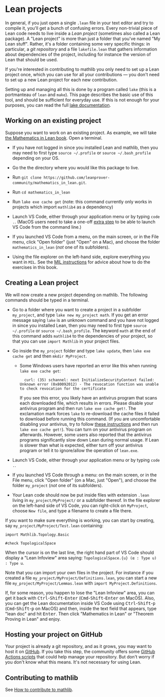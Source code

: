 # Lean projects

In general, if you just open a single `.lean` file in your text editor
and try to compile it, you'll get a bunch of confusing errors.
Every non-trivial piece of Lean code needs to live inside a *Lean project*
(sometimes also called a Lean package).
A "Lean project" is more than just a folder that you've named "My Lean stuff".
Rather, it's a folder containing some very specific things:
in particular, a *git repository* and a file
`lakefile.lean` that gathers information about dependencies of the
project, including for instance the version of Lean that should be used.

If you're interested in contributing to mathlib you only need to set up
a Lean project once, which you can use for all your contributions —
you don't need to set up a new Lean project for each new contribution.

Setting up and managing all this is done by a program called `lake` (this is
a portmanteau of `lean` and `make`).
This page describes the basic use of this tool, and should be sufficient
for everyday use.
If this is not enough for your purposes, you can read the
full [lake documentation](https://github.com/leanprover/lake/blob/master/README.md).

## Working on an existing project

Suppose you want to work on an existing project. As example, we will take
[the Mathematics in Lean book](https://github.com/leanprover-community/mathematics_in_lean).
Open a terminal.

* If you have not logged in since you installed Lean and mathlib, then
  you may need to first type `source ~/.profile` or
  `source ~/.bash_profile` depending on your OS.

* Go the the directory where you would like this package to live.

* Run `git clone https://github.com/leanprover-community/mathematics_in_lean.git`.

* Run `cd mathematics_in_lean`

* Run `lake exe cache get` (note: this command currently only works in projects which import `mathlib4` as a dependency)

* Launch VS Code, either through your application menu or by typing
  `code .`. (MacOS users need to take a one-off
  [extra step](https://code.visualstudio.com/docs/setup/mac#_launching-from-the-command-line)
   to be able to launch VS Code from the command line.)

* If you launched VS Code from a menu, on the main screen, or in the File menu,
  click "Open folder" (just "Open" on a Mac), and choose the folder
  `mathematics_in_lean` (*not* one of its subfolders).

* Using the file explorer on the left-hand side, explore everything you
  want in `MIL`.
  See the [MIL instructions](https://github.com/leanprover-community/mathematics_in_lean/blob/master/README.md)
  for advice about how to do the exercises in this book.

## Creating a Lean project

We will now create a new project depending on mathlib. The following
commands should be typed in a terminal.

* Go to a folder where you want to create a project in a subfolder
  `my_project`, and type `lake new my_project math`.
  If you get an
  error message saying `lake` is an unknown command and
  you have not logged in since you installed Lean, then
  you may need to first type `source ~/.profile` or `source ~/.bash_profile`.
The keyword `math` at the end of this command adds `mathlib4` to the dependencies of your project, so that you can use `import Mathlib` in your project files.

* Go inside the `my_project` folder and type `lake update`, then `lake exe cache get` and then `mkdir MyProject`.

  * Some Windows users have reported an error like this when running `lake exe cache get`:
    ```
      curl: (35) schannel: next InitializeSecurityContext failed: Unknown error (0x80092012) - The revocation function was unable to check revocation for the certificate
    ```
    If you see this error, you likely have an antivirus program that scans each downloaded file, which results in errors. Please disable your antivirus program and then run
    `lake exe cache get!`. The exclamation mark forces `lake` to re-download the cache files it failed to download before running this command. (If you are uncomfortable disabling your antivirus, try to follow [these instructions](https://leanprover.zulipchat.com/#narrow/stream/287929-mathlib4/topic/lake.20exe.20cache.20get.20errors/near/389019448) and then run `lake exe cache get!`).
    You can turn on your antivirus program on afterwards. However, some users also reported that the antivirus programs significantly slow down Lean during normal usage. If Lean is slower than what is expected, either turn off your antivirus program or tell it to ignore/allow the operation of `lean.exe`.

* Launch VS Code, either through your application menu or by typing
  `code .`.

* If you launched VS Code through a menu: on the main screen, or in the
  File menu, click "Open folder" (on a Mac, just "Open"), and
  choose the folder `my_project` (*not* one of its subfolders).

* Your Lean code should now be put inside files with extension `.lean`
  living in `my_project/MyProject/` or a subfolder thereof. In the file explorer
  on the left-hand side of VS Code, you can right-click on `MyProject`, choose
  `New file`, and type a filename to create a file there.

If you want to make sure everything is working, you can start by
creating, say `my_project/MyProject/Test.lean` containing:
```lean
import Mathlib.Topology.Basic

#check TopologicalSpace
```
When the cursor is on the last line, the right hand part of VS Code
should display a "Lean Infoview" area saying:
`TopologicalSpace.{u} (α : Type u) : Type u`.

Note that you can import your own files in the project. For instance if you created a
file `my_project/MyProject/Definitions.lean`, you can start a new file
`my_project/MyProject/Lemmas.lean` with `import MyProject.Definitions`.

If, for some reason, you happen to lose the "Lean Infoview" area, you
can get it back with <kbd>Ctrl</kbd>-<kbd>Shift</kbd>-<kbd>Enter</kbd>
(<kbd>Cmd</kbd>-<kbd>Shift</kbd>-<kbd>Enter</kbd> on MacOS).
Also, you can get the Lean documentation inside VS Code using
<kbd>Ctrl</kbd>-<kbd>Shift</kbd>-<kbd>p</kbd>
(<kbd>Cmd</kbd>-<kbd>Shift</kbd>-<kbd>p</kbd> on MacOS) and then,
inside the text field that appears, type "lean doc" and hit <kbd>Enter</kbd>.
Then click "Mathematics in Lean" or "Theorem Proving in Lean" and enjoy.

## Hosting your project on GitHub

Your project is already a git repository, and as it grows,
you may want to host it on [GitHub](https://guides.github.com/activities/hello-world/).
If you take this step, the community offers some
[GitHub Actions scripts](../ci.html) that could help manage your repository.
But don't worry if you don't know what this means.
It's not necessary for using Lean.

## Contributing to mathlib

See [How to contribute to mathlib](https://leanprover-community.github.io/contribute/index.html).
